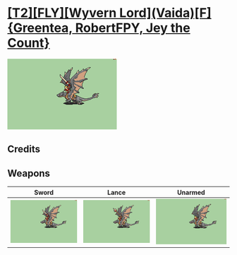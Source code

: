 # [\[T2\]\[FLY\]\[Wyvern Lord\]\(Vaida\)\[F\]{Greentea, RobertFPY, Jey the Count}](../%5BT2%5D%5BFLY%5D%5BWyvern%20Lord%5D(Vaida)%5BF%5D%7BGreentea,%20RobertFPY,%20Jey%20the%20Count%7D)

<img src="./1.%20Sword/Sword_000.png" alt="[T2][FLY][Wyvern Lord](Vaida)[F]{Greentea, RobertFPY, Jey the Count} standing" />

## Credits



## Weapons


|Sword |Lance |Unarmed |
|  :---: | :---: | :---: |
| <img alt="Sword animation" src="./1.%20Sword/Sword.gif" /> | <img alt="Lance animation" src="./2.%20Lance/Lance.gif" /> | <img alt="Unarmed animation" src="./8.%20Unarmed/Unarmed.gif" /> |
